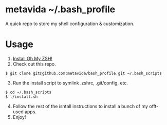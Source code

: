 # metavida ~/.bash_profile

A quick repo to store my shell configuration & customization.

# Usage

1. [Install Oh My ZSH!](https://ohmyz.sh/#install)
2. Check out this repo.
```
$ git clone git@github.com:metavida/bash_profile.git ~/.bash_scripts
```
3. Run the install script to symlink .zshrc, .git/config, etc.
```
$ cd ~/.bash_scripts
$ ./install.sh
```
4. Follow the rest of the isntall instructions to install a bunch of my offt-used apps.
5. Enjoy!
